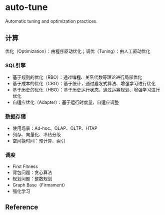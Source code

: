 # auto-tune

Automatic tuning and optimization practices.

## 计算

优化（Optimization）：由程序驱动优化；调优（Tuning）：由人工驱动优化

### SQL引擎

- 基于规则的优化（RBO）：通过编程、关系代数等理论进行局部优化
- 基于成本的优化（CBO）：基于统计，通过启发式算法、增强学习进行优化
- 基于历史的优化（HBO）：基于历史运行状态，通过运筹规划、增强学习进行优化
- 自适应优化（Adapter）：基于运行时度量，自适应调整

### 数据存储

- 使用场景：Ad-hoc、OLAP、OLTP、HTAP
- 列存、向量化、冷热分级
- 空间换时间：预计算、索引

### 调度

- First Fitness
- 背包问题：贪心算法
- 规划问题：整数规划
- Graph Base（Firmament）
- 强化学习

## Reference
